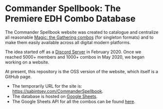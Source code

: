 # Commander Spellbook: The Premiere EDH Combo Database

The Commander Spellbook website was created to catalogue and centralize all reasonable [Magic: the Gathering combos](https://magic.wizards.com/en) (for singleton formats) and to make them easily available across all digital modern platforms. 

The idea started off as a [Discord Server](https://discord.gg/DkAyVJG) in February 2020. Once we reached 5000+ members and 1000+ combos in May 2020, we began working on a website.

At present, this repository is the OSS version of the website, which itself is a GitHub page. 

- The temporarily URL for the site is: https://sabintsev.com/CommanderSpellbook.
- The database is hosted on [Google Sheets](https://docs.google.com/spreadsheets/d/1JJo8MzkpuhfvsaKVFVlOoNymscCt-Aw-1sob2IhpwXY/edit#gid=0). 
- The Google Sheets API for all the combos can be found [here](https://sheets.googleapis.com/v4/spreadsheets/1JJo8MzkpuhfvsaKVFVlOoNymscCt-Aw-1sob2IhpwXY/values:batchGet?ranges=combos!A2:P&key=AIzaSyDzQ0jCf3teHnUK17ubaLaV6rcWf9ZjG5E). 

